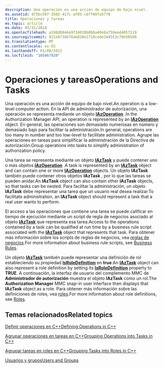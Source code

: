 ```yaml
---
description: Una operación es una acción de equipo de bajo nivel.
ms.assetid: d75bc507-3502-417c-af05-cbff807a5778
title: Operaciones y tareas
ms.topic: article
ms.date: 05/31/2018
ms.openlocfilehash: a198d8844a9f34030b8b6a40eba759eed4057119
ms.sourcegitcommit: 831e8f3db78ab820e1710cede244553c70e50500
ms.translationtype: MT
ms.contentlocale: es-ES
ms.lasthandoff: 01/08/2021
ms.locfileid: "105667920"
---
```

# <a name="operations-and-tasks"></a><span data-ttu-id="bd17c-103">Operaciones y tareas</span><span class="sxs-lookup"><span data-stu-id="bd17c-103">Operations and Tasks</span></span>

<span data-ttu-id="bd17c-104">Una operación es una acción de equipo de bajo nivel.</span><span class="sxs-lookup"><span data-stu-id="bd17c-104">An operation is a low-level computer action.</span></span> <span data-ttu-id="bd17c-105">En la API de administrador de autorización, una operación se representa mediante un objeto [**IAzOperation**](/windows/desktop/api/Azroles/nn-azroles-iazoperation) .</span><span class="sxs-lookup"><span data-stu-id="bd17c-105">In the Authorization Manager API, an operation is represented by an [**IAzOperation**](/windows/desktop/api/Azroles/nn-azroles-iazoperation) object.</span></span> <span data-ttu-id="bd17c-106">En general, las operaciones son demasiado numerosas en número y demasiado bajo para facilitar la administración.</span><span class="sxs-lookup"><span data-stu-id="bd17c-106">In general, operations are too many in number and too low-level to facilitate administration.</span></span> <span data-ttu-id="bd17c-107">Agrupe las operaciones en tareas para simplificar la administración de la Directiva de autorización.</span><span class="sxs-lookup"><span data-stu-id="bd17c-107">Group operations into tasks to simplify administration of authorization policy.</span></span>

<span data-ttu-id="bd17c-108">Una tarea se representa mediante un objeto [**IAzTask**](/windows/desktop/api/Azroles/nn-azroles-iaztask) y puede contener uno o más objetos [**IAzOperation**](/windows/desktop/api/Azroles/nn-azroles-iazoperation) .</span><span class="sxs-lookup"><span data-stu-id="bd17c-108">A task is represented by an [**IAzTask**](/windows/desktop/api/Azroles/nn-azroles-iaztask) object and can contain one or more [**IAzOperation**](/windows/desktop/api/Azroles/nn-azroles-iazoperation) objects.</span></span> <span data-ttu-id="bd17c-109">Un objeto **IAzTask** también puede contener otros objetos **IAzTask** , por lo que las tareas se pueden anidar.</span><span class="sxs-lookup"><span data-stu-id="bd17c-109">An **IAzTask** object can also contain other **IAzTask** objects, so that tasks can be nested.</span></span> <span data-ttu-id="bd17c-110">Para facilitar la administración, un objeto **IAzTask** debe representar una tarea que un usuario real desea realizar.</span><span class="sxs-lookup"><span data-stu-id="bd17c-110">To facilitate administration, an **IAzTask** object should represent a task that a real user wants to perform.</span></span>

<span data-ttu-id="bd17c-111">El acceso a las operaciones que contiene una tarea se puede calificar en tiempo de ejecución mediante un script de regla de negocios asociado al objeto [**IAzTask**](/windows/desktop/api/Azroles/nn-azroles-iaztask) que representa esa tarea.</span><span class="sxs-lookup"><span data-stu-id="bd17c-111">Access to the operations contained by a task can be qualified at run time by a business rule script associated with the [**IAzTask**](/windows/desktop/api/Azroles/nn-azroles-iaztask) object that represents that task.</span></span> <span data-ttu-id="bd17c-112">Para obtener más información sobre los scripts de reglas de negocios, vea [reglas de negocios](business-rules.md).</span><span class="sxs-lookup"><span data-stu-id="bd17c-112">For more information about business rule scripts, see [Business Rules](business-rules.md).</span></span>

<span data-ttu-id="bd17c-113">Un objeto [**IAzTask**](/windows/desktop/api/Azroles/nn-azroles-iaztask) también puede representar una definición de rol estableciendo su propiedad [**IsRoleDefinition**](/windows/desktop/api/Azroles/nf-azroles-iaztask-get_isroledefinition) en **true**.</span><span class="sxs-lookup"><span data-stu-id="bd17c-113">An [**IAzTask**](/windows/desktop/api/Azroles/nn-azroles-iaztask) object can also represent a role definition by setting its [**IsRoleDefinition**](/windows/desktop/api/Azroles/nf-azroles-iaztask-get_isroledefinition) property to **TRUE**.</span></span> <span data-ttu-id="bd17c-114">A continuación, la interfaz de usuario del complemento MMC de **Administrador de autorización** muestra el objeto **IAzTask** como un rol.</span><span class="sxs-lookup"><span data-stu-id="bd17c-114">The **Authorization Manager** MMC snap-in user interface then displays that **IAzTask** object as a role.</span></span> <span data-ttu-id="bd17c-115">Para obtener más información sobre las definiciones de roles, vea [roles](roles.md).</span><span class="sxs-lookup"><span data-stu-id="bd17c-115">For more information about role definitions, see [Roles](roles.md).</span></span>

## <a name="related-topics"></a><span data-ttu-id="bd17c-116">Temas relacionados</span><span class="sxs-lookup"><span data-stu-id="bd17c-116">Related topics</span></span>

<dl> <dt>

[<span data-ttu-id="bd17c-117">Definir operaciones en C++</span><span class="sxs-lookup"><span data-stu-id="bd17c-117">Defining Operations in C++</span></span>](defining-operations-in-c--.md)
</dt> <dt>

[<span data-ttu-id="bd17c-118">Agrupar operaciones en tareas en C++</span><span class="sxs-lookup"><span data-stu-id="bd17c-118">Grouping Operations into Tasks in C++</span></span>](grouping-operations-into-tasks-in-c--.md)
</dt> <dt>

[<span data-ttu-id="bd17c-119">Agrupar tareas en roles en C++</span><span class="sxs-lookup"><span data-stu-id="bd17c-119">Grouping Tasks into Roles in C++</span></span>](grouping-tasks-into-roles-in-c--.md)
</dt> <dt>

[<span data-ttu-id="bd17c-120">Usuarios y grupos</span><span class="sxs-lookup"><span data-stu-id="bd17c-120">Users and Groups</span></span>](users-and-groups.md)
</dt> </dl>

 

 



